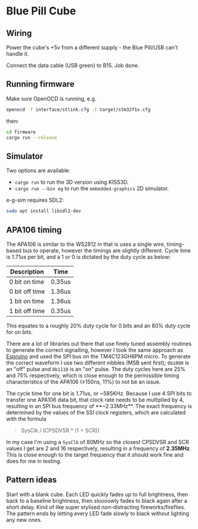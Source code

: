 # Blue Pill Cube

## Wiring

Power the cube's +5v from a different supply - the Blue Pill/USB can't handle it.

Connect the data cable (USB green) to B15. Job done.

## Running firmware

Make sure OpenOCD is running, e.g.

```bash
openocd -f interface/stlink.cfg -f target/stm32f1x.cfg
```

then:

```bash
cd firmware
cargo run --release
```

## Simulator

Two options are available:

- `cargo run` to run the 3D version using KISS3D.
- `cargo run --bin eg` to run the `embedded-graphics` 2D simulator.

e-g-sim requires SDL2:

```bash
sudo apt install libsdl2-dev
```

## APA106 timing

The APA106 is similar to the WS2812 in that is uses a single wire, timing-based bus to operate,
however the timings are slightly different. Cycle time is 1.71us per bit, and a 1 or 0 is dictated
by the duty cycle as below:

| Description    | Time   |
| -------------- | ------ |
| 0 bit on time  | 0.35us |
| 0 bit off time | 1.36us |
| 1 bit on time  | 1.36us |
| 1 bit off time | 0.35us |

This equates to a roughly 20% duty cycle for 0 bits and an 80% duty cycle for on bits.

There are a lot of libraries out there that use finely tuned assembly routines to generate the
correct signalling, however I took the same approach as [Espruino](http://www.espruino.com/WS2811)
and used the SPI bus on the TM4C123GH6PM micro. To generate the correct waveform I use two different
nibbles (MSB sent first); `0b1000` is an "off" pulse and `0b1110` is an "on" pulse. The duty cycles
here are 25% and 75% respectively, which is close enough to the permissible timing characteristics
of the APA106 (±150ns, 11%) to not be an issue.

The cycle time for one bit is 1.71us, or ~585KHz. Because I use 4 SPI bits to transfer one APA106
data bit, that clock rate needs to be multiplied by 4, resulting in an SPI bus frequency of
**~2.33MHz**. The exact frequency is determined by the values of the SSI clock registers, which are
calculated with the formula

> SysClk / (CPSDVSR \* (1 + SCR))

In my case I'm using a `SysClk` of 80MHz so the closest CPSDVSR and SCR values I get are 2 and 16
respectively, resulting in a frequency of **2.35MHz**. This is close enough to the target frequency
that it should work fine and does for me in testing.

## Pattern ideas

Start with a blank cube. Each LED quickly fades up to full brightness, then back to a baseline
brightness, then sloooowly fades to black again after a short delay. Kind of like super stylised
non-distracting fireworks/fireflies. The pattern ends by letting every LED fade slowly to black
without lighting any new ones.

